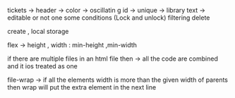tickets -> header -> 
color -> oscillatin
g id -> unique -> library
 text -> editable or not one some conditions (Lock and unlock)
  filtering 
  delete

create , local storage

<!-- to code anything dyanamic -> static version-->
<!-- html -> tags -->
<!-- css-->

flex -> height , width : min-height ,min-width
<!--when you want that element should have minimum that height and if content inside it increases then it should automatically increase it's height-->

if there are multiple files in an html file then -> all the code are combined and it ios treated as one

file-wrap -> if all the elements width is more than the given width of parents
then wrap will put the extra element in the next line